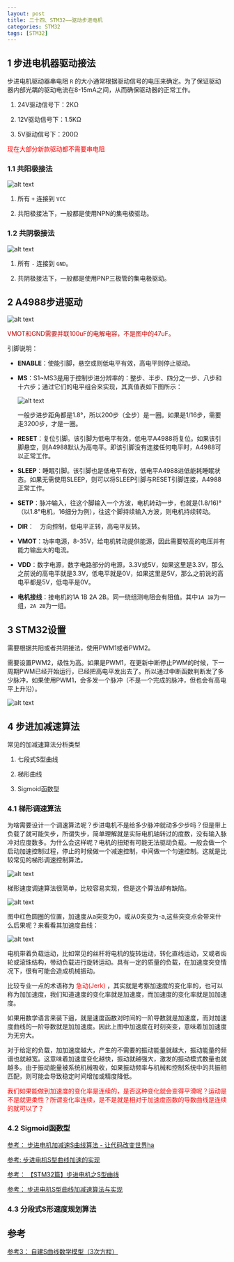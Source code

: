 ```yaml
---
layout: post
title: 二十四、STM32——驱动步进电机
categories: STM32
tags: [STM32]
---
```


## 1 步进电机器驱动接法

步进电机驱动器串电阻 `R` 的大小通常根据驱动信号的电压来确定。为了保证驱动器内部光耦的驱动电流在8-15mA之间，从而确保驱动器的正常工作。

1. 24V驱动信号下：2KΩ

2. 12V驱动信号下：1.5KΩ

3. 5V驱动信号下：200Ω

<font color="red">现在大部分新款驱动都不需要串电阻</font>

### 1.1 共阳极接法

![alt text](/assets/ST/24_SETP/image/image-3.png)

1. 所有 `+` 连接到 `VCC`

2. 共阳极接法下，一般都是使用NPN的集电极驱动。


### 1.2 共阴极接法

![alt text](/assets/ST/24_SETP/image/image-5.png)

1. 所有 `-` 连接到 `GND`。

2. 共阴极接法下，一般都是使用PNP三极管的集电极驱动。

## 2 A4988步进驱动

![alt text](/assets/ST/24_SETP/image/image-6.png)

<font color="color">VMOT和GND需要并联100uF的电解电容，不是图中的47uF。</font>

引脚说明：

- **ENABLE**：使能引脚，悬空或则低电平有效，高电平则停止驱动。

- **MS**：S1~MS3是用于控制步进分辨率的：整步、半步、四分之一步、八步和十六步；通过它们的电平组合来实现，其真值表如下图所示：

  ![alt text](/assets/ST/24_SETP/image/image-7.png)

  一般步进步距角都是1.8°，所以200步（全步）是一圈。如果是1/16步，需要走3200步，才是一圈。

- **RESET**：复位引脚。该引脚为低电平有效，低电平A4988将复位。如果该引脚悬空，则A4988默认为高电平。即该引脚没有连接任何电平时，A4988可以正常工作。

- **SLEEP**：睡眠引脚。该引脚也是低电平有效，低电平A4988进低能耗睡眠状态。如果无需使用SLEEP，则可以将SLEEP引脚与RESET引脚连接，A4988正常工作。

- **SETP**：脉冲输入，往这个脚输入一个方波，电机转动一步，也就是(1.8/16)°（以1.8°电机，16细分为例），往这个脚持续输入方波，则电机持续转动。

- **DIR**： 方向控制，低电平正转，高电平反转。

- **VMOT**：功率电源，8-35V，给电机转动提供能源，因此需要较高的电压并有能力输出大的电流。

- **VDD**：数字电源，数字电路部分的电源，3.3V或5V，如果这里是3.3V，那么之前说的高电平就是3.3V，低电平就是0V，如果这里是5V，那么之前说的高电平都是5V，低电平是0V。

- **电机接线**：接电机的1A 1B 2A 2B。同一绕组测电阻会有阻值。其中`1A 1B`为一组，`2A 2B`为一组。


## 3 STM32设置

需要根据共阳或者共阴接法，使用PWM1或者PWM2。


需要设置PWM2，级性为高。如果是PWM1，在更新中断停止PWM的时候，下一周期PWM已经开始运行，已经把高电平发出去了。所以通过中断函数判断发了多少脉冲，如果使用PWM1，会多发一个脉冲（不是一个完成的脉冲，但也会有高电平上升沿）。

![alt text](/assets/ST/24_SETP/image/image-4.png)


## 4 步进加减速算法

常见的加减速算法分析类型

1. 七段式S型曲线

2. 梯形曲线

3. Sigmoid函数型

### 4.1 梯形调速算法

为啥需要设计一个调速算法呢？步进电机不是给多少脉冲就动多少步吗？但是带上负载了就可能失步，所谓失步，简单理解就是实际电机轴转过的度数，没有输入脉冲对应度数多。为什么会这样呢？电机的扭矩有可能无法驱动负载。一般会做一个启动加速控制过程，停止的时候做一个减速控制，中间做一个匀速控制。这就是比较常见的梯形调速控制算法。

![alt text](/assets/ST/24_SETP/image/image.png)

梯形速度调速算法很简单，比较容易实现，但是这个算法却有缺陷。

![alt text](/assets/ST/24_SETP/image/image-1.png)

图中红色圆圈的位置，加速度从a突变为0，或从0突变为-a,这些突变点会带来什么后果呢？来看看其加速度曲线：

![alt text](/assets/ST/24_SETP/image/image-2.png)


电机带着负载运动，比如常见的丝杆将电机的旋转运动，转化直线运动，又或者齿轮或滚珠结构，带动负载进行旋转运动。具有一定的质量的负载，在加速度突变情况下，很有可能会造成机械振动。

比较专业一点的术语称为 <font color="red">急动(Jerk)</font> ，其实就是考察加速度的变化率的，也可以称为加加速度，我们知道速度的变化率就是加速度，而加速度的变化率就是加加速度。

如果用数学语言来装下逼，就是速度函数对时间的一阶导数就是加速度，而对加速度曲线的一阶导数就是加加速度。因此上图中加速度在时刻突变，意味着加加速度为无穷大。

对于给定的负载，加加速度越大，产生的不需要的振动能量就越大，振动能量的频谱也就越宽。这意味着加速度变化越快，振动就越强大，激发的振动模式数量也就越多。由于振动能量被系统机械吸收，如果振动频率与机械和控制系统中的共振相匹配，则可能会导致稳定时间增加或精度降低。

<font color="red">我们如果能做到加速度的变化率是连续的，是否这种变化就会变得平滑呢？运动是不是就更柔性？所谓变化率连续，是不是就是相对于加速度函数的导数曲线是连续的就可以了？</font>

### 4.2 Sigmoid函数型

[参考： 步进电机加减速S曲线算法 - 让代码改变世界ha](https://www.cnblogs.com/builderx/p/15521659.html)

[参考: 步进电机S型曲线加速的实现](https://zhuanlan.zhihu.com/p/538605235)

[参考： 【STM32篇】步进电机之S型曲线](https://blog.csdn.net/we_long/article/details/129498376)

[参考： 步进电机S型曲线加减速算法与实现](https://blog.csdn.net/qq_20312079/article/details/113357176)

### 4.3 分段式S形速度规划算法


## 参考

[参考3： 自建S曲线数学模型（3次方程）](https://mp.weixin.qq.com/s/bhdvA3Ex6lAWVmBril-Sag)



